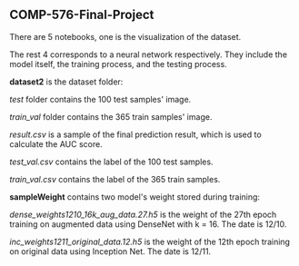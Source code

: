 ## COMP-576-Final-Project
There are 5 notebooks, one is the visualization of the dataset.

The rest 4 corresponds to a neural network respectively. They include the model itself, the training process, and the testing process.


**dataset2** is the dataset folder:

*test* folder contains the 100 test samples' image.

*train_val* folder contains the 365 train samples' image.

*result.csv* is a sample of the final prediction result, which is used to calculate the AUC score.

*test_val.csv* contains the label of the 100 test samples.

*train_val.csv* contains the label of the 365 train samples.


**sampleWeight** contains two model's weight stored during training:

*dense_weights1210_16k_aug_data.27.h5* is the weight of the 27th epoch training on augmented data using DenseNet with k = 16. The date is 12/10.

*inc_weights1211_original_data.12.h5* is the weight of the 12th epoch training on original data using Inception Net. The date is 12/11.






